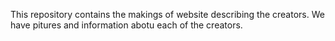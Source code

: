 This repository contains the makings of website describing the creators. We have pitures and information abotu each of the creators.